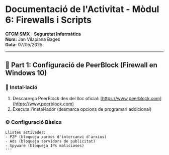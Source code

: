# **Documentació de l'Activitat - Mòdul 6: Firewalls i Scripts**  
**CFGM SMX - Seguretat Informàtica**  
**Nom:** Jan Vilaplana Bages  
**Data:** 07/05/2025

---

## **📌 Part 1: Configuració de PeerBlock (Firewall en Windows 10)**

### **🔧 Instal·lació**
1. Descarrega PeerBlock des del lloc oficial: [https://www.peerblock.com](https://www.peerblock.com)
2. Executa l'instal·lador (desmarca opcions de programari addicional)

### **⚙️ Configuració Bàsica**
```plaintext
Llistes activades:
- P2P (bloqueja xarxes d'intercanvi d'arxius)
- Ads (bloqueja servidors de publicitat)
- Spyware (bloqueja IPs malicioses)
'''
